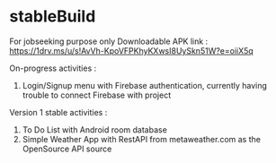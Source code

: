 # stableBuild

For jobseeking purpose only
Downloadable APK link : https://1drv.ms/u/s!AvVh-KpoVFPKhyKXwsI8UySkn51W?e=oiiX5q

On-progress activities :
1. Login/Signup menu with Firebase authentication, currently having trouble to connect Firebase with project

Version 1 stable activities :
1. To Do List with Android room database
2. Simple Weather App with RestAPI from metaweather.com as the OpenSource API source
